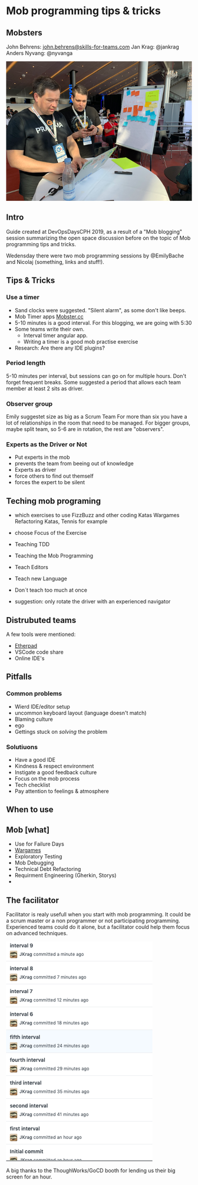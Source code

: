# Mob programming tips & tricks

## Mobsters
John Behrens: john.behrens@skills-for-teams.com
Jan Krag: @jankrag
Anders Nyvang: @nyvanga

![Mob blogging live at DevOpsDaysCPH](mob-blogging-about-mob-programming.png)


## Intro
Guide created at DevOpsDaysCPH 2019, as a result of a "Mob blogging" session summarizing the open space discussion before on the topic of Mob programming tips and tricks.

Wedensday there were two mob programming sessions by @EmilyBache and Nicolaj (something, links and stuff!).


## Tips & Tricks

### Use a timer
* Sand clocks were suggested. "Silent alarm", as some don't like beeps.
* Mob Timer apps [Mobster.cc](https://mobster.cc) 
* 5-10 minutes is a good interval. For this blogging, we are going with 5:30
* Some teams write their own. 
  * Interval timer angular app.
  * Writing a timer is a good mob practise exercise
* Research: Are there any IDE plugins?

### Period length
5-10 minutes per interval, but sessions can go on for multiple hours. Don't forget frequent breaks.
Some suggested a period that allows each team member at least 2 sits as driver.

### Observer group
Emily suggestet size as big as a Scrum Team
For more than six you have a lot of relationships in the room that need to be managed.
For bigger groups, maybe split team, so 5-6 are in rotation, the rest are "observers". 

### Experts as the Driver or Not
* Put experts in the mob
 * prevents the team from beeing out of knowledge
* Experts as driver
 * force others to find out themself
 * forces the expert to be silent

## Teching mob programing 
- which exercises to use
   FizzBuzz and other coding Katas
   Wargames
   Refactoring Katas, Tennis for example
   
* choose Focus of the Exercise
 * Teaching TDD
 * Teaching the Mob Programming
 * Teach Editors
 * Teach new Language 
 
* Don´t teach too much at once    
* suggestion: only rotate the driver with an experienced navigator


## Distrubuted teams

A few tools were mentioned:

* [Etherpad](etherpad.org)
* VSCode code share
* Online IDE's

## Pitfalls
### Common problems
* Wierd IDE/editor setup
* uncommon keyboard layout (language doesn't match)
* Blaming culture
* ego
* Gettings stuck on *solving* the problem

### Solutiuons
* Have a good IDE
* Kindness & respect environment
* Instigate a good feedback culture
* Focus on the mob process
* Tech checklist
* Pay attention to feelings & atmosphere
 
## When to use



## Mob [what]
- Use for Failure Days 
- [Wargames](http://overthewire.org/wargames/)
- Exploratory Testing
- Mob Debugging
- Technical Debt Refactoring
- Requirment Engineering (Gherkin, Storys)
- 


## The facilitator
Facilitator is realy usefull when you start with mob programming.
It could be a scrum master or a non programmer or not participating programming. Experienced teams could do it alone, but a facilitator could help them focus on advanced techniques.

![Commits every 5-6 minutes](github-live.png)

A big thanks to the ThoughWorks/GoCD booth for lending us their big screen for an hour.
